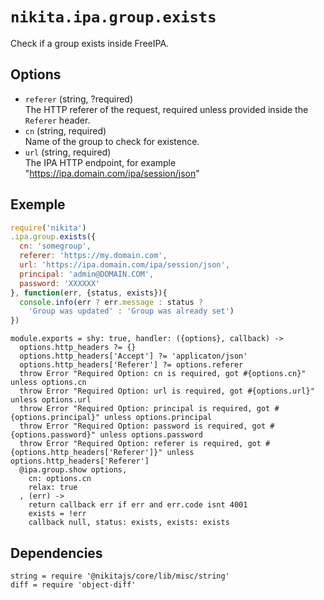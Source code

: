 
# `nikita.ipa.group.exists`

Check if a group exists inside FreeIPA.

## Options

* `referer` (string, ?required)   
  The HTTP referer of the request, required unless provided inside the `Referer`
  header.
* `cn` (string, required)   
  Name of the group to check for existence.
* `url` (string, required)    
  The IPA HTTP endpoint, for example "https://ipa.domain.com/ipa/session/json"

## Exemple

```js
require('nikita')
.ipa.group.exists({
  cn: 'somegroup',
  referer: 'https://my.domain.com',
  url: 'https://ipa.domain.com/ipa/session/json',
  principal: 'admin@DOMAIN.COM',
  password: 'XXXXXX'
}, function(err, {status, exists}){
  console.info(err ? err.message : status ?
    'Group was updated' : 'Group was already set')
})
```

    module.exports = shy: true, handler: ({options}, callback) ->
      options.http_headers ?= {}
      options.http_headers['Accept'] ?= 'applicaton/json'
      options.http_headers['Referer'] ?= options.referer
      throw Error "Required Option: cn is required, got #{options.cn}" unless options.cn
      throw Error "Required Option: url is required, got #{options.url}" unless options.url
      throw Error "Required Option: principal is required, got #{options.principal}" unless options.principal
      throw Error "Required Option: password is required, got #{options.password}" unless options.password
      throw Error "Required Option: referer is required, got #{options.http_headers['Referer']}" unless options.http_headers['Referer']
      @ipa.group.show options,
        cn: options.cn
        relax: true
      , (err) ->
        return callback err if err and err.code isnt 4001
        exists = !err
        callback null, status: exists, exists: exists
      
        
## Dependencies

    string = require '@nikitajs/core/lib/misc/string'
    diff = require 'object-diff'
